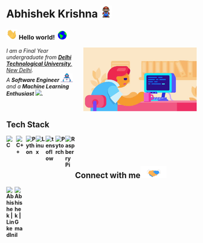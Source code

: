 # Abhishek Krishna  <img src="./media/Mario_Hello_Big.gif" width="30px">

### <img src="./media/Hi.gif" width="29px"> **Hello world!** &nbsp;<img src="./media/Earth.gif" width="24px">
<img align="right" src="./media/ml.gif" width="300px">
<p>
  <em>
    I am a Final Year undergraduate from <a href="https://www.dtu.ac.in/"> <b>Delhi Technological University</b>, New Delhi</a>.<br>  
    A <b>Software Engineer</b> <img src="./media/Developer.gif" width="32px"> and a <b>Machine Learning Enthusiast <img src="https://asgardia.space/crop/600x338/storage/blog/attachments/c9/ae/c9aed251433cf3fd455bae70a24d5e865533c1872e77c3bc7161de326ca269f7.gif" width="32px">.
  </em>  
</p>

<br>
<h2> Tech Stack </h2>

[<img align="left" alt="C" width="26px" src="https://www.pngkit.com/png/full/101-1010012_c-programming-icon-c-programming-language-logo.png" />][c]
[<img align="left" alt="C++" width="26px" src="https://user-images.githubusercontent.com/50693372/113815912-8f96aa00-9791-11eb-8d93-91478b2ff840.png" />][c++]
[<img align="left" alt="Python" width="26px" src="https://upload.wikimedia.org/wikipedia/commons/thumb/c/c3/Python-logo-notext.svg/768px-Python-logo-notext.svg.png" />][python]

[<img align="left" alt="Linux" width="26px" src="https://1000logos.net/wp-content/uploads/2017/03/LINUX-LOGO.png" />][Linux]

[<img align="left" alt="tensoflow" width="26px" src="https://upload.wikimedia.org/wikipedia/commons/thumb/2/2d/Tensorflow_logo.svg/1200px-Tensorflow_logo.svg.png" />][tf]
<!--[<img align="left" alt="tensoflow lite" width="26px" height="38px" src="https://2.bp.blogspot.com/-mNcMMMsyQCc/XpT0ReRUTBI/AAAAAAAAC-g/-yQX6bCqbxEuSAlDNSUPQkytsn6Ml8qrQCLcBGAsYHQ/s1600/Screen%2BShot%2B2020-04-13%2Bat%2B4.22.27%2BPM.png" />][tflite] -->
[<img align="left" alt="Pytorch" width="26px" src="https://pytorch.org/assets/images/pytorch-logo.png" />][pytorch]
[<img align="left" alt="Raspberry Pi" width="26px" src="https://www.raspberrypi.org/app/uploads/2011/10/Raspi-PGB001.png" />][Raspberry Pi]
<br />
<br />
<br />

## Connect with me<img src="./media/Handshake.gif" height="32px">
[
  <img align="left" alt="Abhishek | LinkedIn" width="22px" src="https://user-images.githubusercontent.com/50693372/113819924-a17b4b80-9797-11eb-9453-50fed9accd73.png">](https://www.linkedin.com/in/abhishek-krishna18/)

[<img align="left" alt="Abhishek | Gmail" width="22px" src="https://upload.wikimedia.org/wikipedia/commons/4/4e/Mail_%28iOS%29.svg">](mailto:maxkri828@gmail.com)



[c]: https://www.tutorialspoint.com/cprogramming/index.htm
[c++]: https://www.w3schools.com/cpp/default.asp
[python]: https://www.python.org/
[Linux]: https://www.linux.org/
[tf]: https://www.tensorflow.org/
<!--[tflite]:https://www.tensorflow.org/lite-->
[pytorch]: https://pytorch.org/
[Raspberry Pi]: https://www.raspberrypi.org/
<br>
